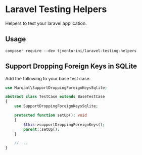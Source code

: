# Laravel Testing Helpers

Helpers to test your laravel application.

## Usage

```
composer require --dev tjventurini/laravel-testing-helpers
```

## Support Dropping Foreign Keys in SQLite

Add the following to your base test case.

```php
use Marqant\SupportDroppingForeignKeysSqlite;

abstract class TestCase extends BaseTestCase
{
    use SupportDroppingForeignKeysSqlite;

    protected function setUp(): void
    {
        $this->supportDroppingForeignKeys();
        parent::setUp();
    }

    // ...
}
```